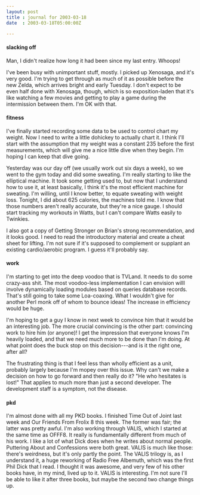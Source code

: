 ```yaml
---
layout: post
title : journal for 2003-03-18
date  : 2003-03-18T05:00:00Z

---
```

<h4>slacking off</h4>Man, I didn't realize how long it had been since my last entry.  Whoops!

I've been busy with unimportant stuff, mostly.  I picked up Xenosaga, and it's very good.  I'm trying to get through as much of it as possible before the new Zelda, which arrives bright and early Tuesday.  I don't expect to be even half done with Xenosaga, though, which is so exposition-laden that it's like watching a few movies and getting to play a game during the intermission between them.  I'm OK with that.<h4>fitness</h4>I've finally started recording some data to be used to control chart my weight. Now I need to write a little dohickey to actually chart it.  I think I'll start with the assumption that my weight was a constant 235 before the first measurements, which will give me a nice little dive when they begin.  I'm hoping I can keep that dive going.

Yesterday was our day off (we usually work out six days a week), so we went to the gym today and did some sweating.  I'm really starting to like the elliptical machine.  It took some getting used to, but now that I understand how to use it, at least basically, I think it's the most efficient machine for sweating.  I'm willing, until I know better, to equate sweating with weight loss.  Tonight, I did about 625 calories, the machines told me.  I know that those numbers aren't really accurate, but they're a nice gauge.  I should start tracking my workouts in Watts, but I can't compare Watts easily to Twinkies.

I also got a copy of Getting Stronger on Brian's strong recommendation, and it looks good.  I need to read the introductory material and create a cheat sheet for lifting.  I'm not sure if it's supposed to complement or supplant an existing cardio/aerobic program.  I guess it'll probably say.<h4>work</h4>I'm starting to get into the deep voodoo that is TVLand.  It needs to do some crazy-ass shit.  The most voodoo-less implementation I can envision willl involve dynamically loading modules based on queries database records.  That's still going to take some Loa-coaxing.  What I wouldn't give for another Perl monk off of whom to bounce ideas!  The increase in efficiency would be huge.

I'm hoping to get a guy I know in next week to convince him that it would be an interesting job.  The more crucial convincing is the other part: convincing work to hire him (or anyone)!  I get the impression that everyone knows I'm heavily loaded, and that we need much more to be done than I'm doing.  At what point does the buck stop on this decision---and is it the right one, after all?

The frustrating thing is that I feel less than wholly efficient as a unit, probably largely because I'm mopey over this issue.  Why can't we make a decision on how to go forward and then really do it?  "He who hesitates is lost!"  That applies to much more than just a second developer.  The development staff is a symptom, not the disease.<h4>pkd</h4>I'm almost done with all my PKD books.  I finished Time Out of Joint last week and Our Friends From Frolix 8 this week.  The former was fair; the latter was pretty awful.  I'm also working through VALIS, which I started at the same time as OFFF8.  It really is fundamentally different from much of his work.  I like a lot of what Dick does when he writes about normal people.  Puttering About and Confessions were both great.  VALIS is much like those: there's weirdness, but it's only partly the point.  The VALIS trilogy is, as I understand it, a huge reworking of Radio Free Albemuth, which was the first Phil Dick that I read.  I thought it was awesome, and very few of his other books have, in my mind, lived up to it.  VALIS is interesting.  I'm not sure I'll be able to like it after three books, but maybe the second two change things up.


